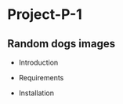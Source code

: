 # Project-P-1
Random dogs images
---------------------

 * Introduction
 <!-- This is the phase one project, which involves manipulating data from a public API and printing it to the Dom.
My page consists of taking random images and exposing them in the body of the page, you can select the one you like the most among all the races, you will see a photo of it and you can click to express that you like -->
 
 * Requirements
 <!-- Your app must be a HTML/CSS/JS frontend that accesses data from a public API. All interactions between the client and the API should be handled asynchronously and use JSON as the communication format.

Your entire app must run on a single page. There should be NO redirects. In other words, your project will contain a single HTML file.

Your app needs to incorporate at least 3 separate event listeners (DOMContentLoaded, click, change, submit, etc).

Some interactivity is required. This could be as simple as adding a "like" button or adding comments. These interactions do not need to persist after reloading the page.

Follow good coding practices. Keep your code DRY (Do not repeat yourself) by utilizing functions to abstract repetitive code. -->
 
 * Installation
 <!-- Not installation required. -->
 